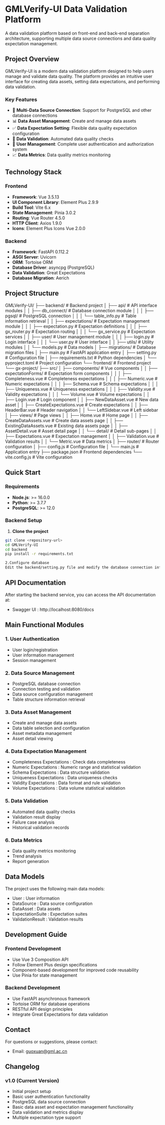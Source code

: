 # GMLVerify-UI Data Validation Platform

A data validation platform based on front-end and back-end separation architecture, supporting multiple data source connections and data quality expectation management.

## Project Overview

GMLVerify-UI is a modern data validation platform designed to help users manage and validate data quality. The platform provides an intuitive user interface for creating data assets, setting data expectations, and performing data validation.

### Key Features

- 🔗 **Multi-Data Source Connection**: Support for PostgreSQL and other database connections
- 📊 **Data Asset Management**: Create and manage data assets
- ✅ **Data Expectation Setting**: Flexible data quality expectation configuration
- 🎯 **Data Validation**: Automated data quality checks
- 👤 **User Management**: Complete user authentication and authorization system
- 📈 **Data Metrics**: Data quality metrics monitoring

## Technology Stack

### Frontend
- **Framework**: Vue 3.5.13
- **UI Component Library**: Element Plus 2.9.9
- **Build Tool**: Vite 6.x
- **State Management**: Pinia 3.0.2
- **Routing**: Vue Router 4.5.0
- **HTTP Client**: Axios 1.9.0
- **Icons**: Element Plus Icons Vue 2.0.0

### Backend
- **Framework**: FastAPI 0.112.2
- **ASGI Server**: Uvicorn
- **ORM**: Tortoise ORM
- **Database Driver**: asyncpg (PostgreSQL)
- **Data Validation**: Great Expectations
- **Database Migration**: Aerich

## Project Structure
GMLVerify-UI/
├── backend/                     # Backend project
│   ├── api/                     # API interface modules
│   │   ├── db_connect/          # Database connection module
│   │   │   ├── pgsql/           # PostgreSQL connection
│   │   │   └── table_info.py    # Table information retrieval
│   │   ├── expectations/        # Expectation management module
│   │   │   ├── expectation.py   # Expectation definitions
│   │   │   ├── gx_router.py     # Expectation routing
│   │   │   └── gx_service.py    # Expectation services
│   │   ├── user/               # User management module
│   │   │   ├── login.py        # Login interface
│   │   │   └── user.py         # User interface
│   │   ├── utils/              # Utility modules
│   │   └── models.py           # Data models
│   ├── migrations/             # Database migration files
│   ├── main.py                 # FastAPI application entry
│   ├── setting.py              # Configuration file
│   ├── requirements.txt        # Python dependencies
│   └── pyproject.toml          # Project configuration
└── frontend/                   # Frontend project
└── gx-project/
├── src/
│   ├── components/      # Vue components
│   │   ├── expectationForms/  # Expectation form components
│   │   │   ├── Completeness.vue  # Completeness expectations
│   │   │   ├── Numeric.vue      # Numeric expectations
│   │   │   ├── Schema.vue       # Schema expectations
│   │   │   ├── Uniqueness.vue   # Uniqueness expectations
│   │   │   ├── Validity.vue     # Validity expectations
│   │   │   └── Volume.vue       # Volume expectations
│   │   ├── Login.vue           # Login component
│   │   ├── NewDataAsset.vue    # New data asset
│   │   ├── CreateExpectations.vue  # Create expectations
│   │   ├── HeaderBar.vue       # Header navigation
│   │   └── LeftSidebar.vue     # Left sidebar
│   ├── views/              # Page views
│   │   ├── Home.vue           # Home page
│   │   ├── CreateDataAssets.vue   # Create data assets page
│   │   ├── ExistingDataAssets.vue # Existing data assets page
│   │   ├── AssetDetail.vue    # Asset detail page
│   │   └── detail/            # Detail sub-pages
│   │       ├── Expectations.vue   # Expectation management
│   │       ├── Validation.vue     # Validation results
│   │       └── Metric.vue         # Data metrics
│   ├── router/             # Router configuration
│   ├── config.js           # Configuration file
│   └── main.js             # Application entry
├── package.json            # Frontend dependencies
└── vite.config.js          # Vite configuration


## Quick Start

### Requirements

- **Node.js**: >= 16.0.0
- **Python**: >= 3.7.7
- **PostgreSQL**: >= 12.0

### Backend Setup

1. **Clone the project**
```bash
git clone <repository-url>
cd GMLVerify-UI
cd backend
pip install -r requirements.txt

2.Configure database
Edit the backend/setting.py file and modify the database connection information:
```
## API Documentation
After starting the backend service, you can access the API documentation at:

- Swagger UI : http://localhost:8080/docs
## Main Functional Modules
### 1. User Authentication
- User login/registration
- User information management
- Session management
### 2. Data Source Management
- PostgreSQL database connection
- Connection testing and validation
- Data source configuration management
- Table structure information retrieval
### 3. Data Asset Management
- Create and manage data assets
- Data table selection and configuration
- Asset metadata management
- Asset detail viewing
### 4. Data Expectation Management
- Completeness Expectations : Check data completeness
- Numeric Expectations : Numeric range and statistical validation
- Schema Expectations : Data structure validation
- Uniqueness Expectations : Data uniqueness checks
- Validity Expectations : Data format and rule validation
- Volume Expectations : Data volume statistical validation
### 5. Data Validation
- Automated data quality checks
- Validation result display
- Failure case analysis
- Historical validation records
### 6. Data Metrics
- Data quality metrics monitoring
- Trend analysis
- Report generation
## Data Models
The project uses the following main data models:

- User : User information
- DataSource : Data source configuration
- DataAsset : Data assets
- ExpectationSuite : Expectation suites
- ValidationResult : Validation results
## Development Guide
### Frontend Development
- Use Vue 3 Composition API
- Follow Element Plus design specifications
- Component-based development for improved code reusability
- Use Pinia for state management
### Backend Development
- Use FastAPI asynchronous framework
- Tortoise ORM for database operations
- RESTful API design principles
- Integrate Great Expectations for data validation
## Contact
For questions or suggestions, please contact:

- Email: guoxuan@gml.ac.cn
## Changelog
### v1.0 (Current Version)
- Initial project setup
- Basic user authentication functionality
- PostgreSQL data source connection
- Basic data asset and expectation management functionality
- Data validation and metrics display
- Multiple expectation type support